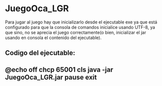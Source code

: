 # JuegoOca_LGR
Para jugar al juego hay que inicializarlo desde el ejecutable exe ya que está configurado para que la consola de comandos inicialice usando UTF-8, ya que sino, no se aprecia el juego correctamente(o bien, inicializar el jar usando en consola el contenido del ejecutable).

Codigo del ejecutable:
--------------------------
@echo off
chcp 65001
cls
java -jar JuegoOca_LGR.jar
pause
exit
--------------------------
